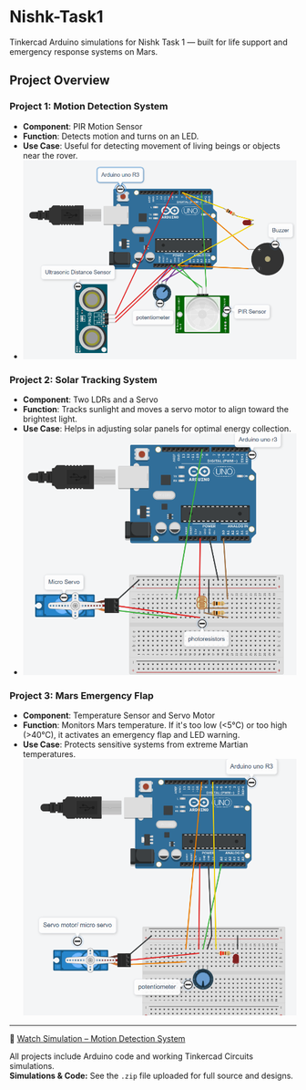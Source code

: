 # Nishk-Task1

Tinkercad Arduino simulations for Nishk Task 1 — built for life support and emergency response systems on Mars.

## Project Overview

###  Project 1: Motion Detection System
- **Component**: PIR Motion Sensor  
- **Function**: Detects motion and turns on an LED.  
- **Use Case**: Useful for detecting movement of living beings or objects near the rover.
- ![Motion Detection System](Screenshot%202025-04-05%20210648.png)

###  Project 2: Solar Tracking System
- **Component**: Two LDRs and a Servo  
- **Function**: Tracks sunlight and moves a servo motor to align toward the brightest light.  
- **Use Case**: Helps in adjusting solar panels for optimal energy collection.
- ![Solar Tracking System](Screenshot%202025-04-05%20211051.png)

###  Project 3: Mars Emergency Flap
- **Component**: Temperature Sensor and Servo Motor  
- **Function**: Monitors Mars temperature. If it's too low (<5°C) or too high (>40°C), it activates an emergency flap and LED warning.  
- **Use Case**: Protects sensitive systems from extreme Martian temperatures.
![Mars Emergency Flap](Screenshot%202025-04-05%20210416.png)
---
🔗 [Watch Simulation – Motion Detection System]([(https://drive.google.com/drive/folders/1pT3xe65w1HvgQ3WLTTAZ1ZN_Gz2NSTMK?usp=sharing)])

All projects include Arduino code and working Tinkercad Circuits simulations.  
**Simulations & Code:** See the `.zip` file uploaded for full source and designs.
